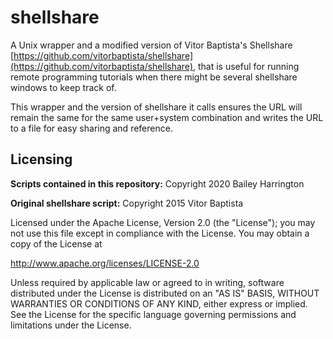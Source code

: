 # shellshare
A Unix wrapper and a modified version of Vitor Baptista's Shellshare [https://github.com/vitorbaptista/shellshare](https://github.com/vitorbaptista/shellshare), that is useful for running remote programming tutorials when there might be several shellshare windows to keep track of.

This wrapper and the version of shellshare it calls ensures the URL will remain the same for the same user+system combination and writes the URL to a file for easy sharing and reference.


## Licensing
**Scripts contained in this repository:** Copyright 2020 Bailey Harrington

**Original shellshare script:** Copyright 2015 Vitor Baptista

Licensed under the Apache License, Version 2.0 (the "License"); you may not use this file except in compliance with the License. You may obtain a copy of the License at

http://www.apache.org/licenses/LICENSE-2.0

Unless required by applicable law or agreed to in writing, software distributed under the License is distributed on an "AS IS" BASIS, WITHOUT WARRANTIES OR CONDITIONS OF ANY KIND, either express or implied. See the License for the specific language governing permissions and limitations under the License.
